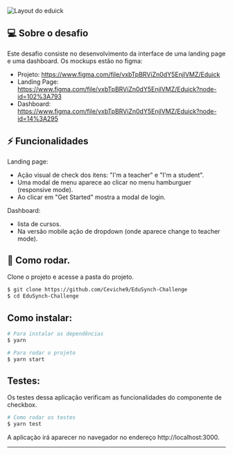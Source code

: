 ![Layout do eduick](https://user-images.githubusercontent.com/83431609/127244734-28fce8d5-ba8d-4a1c-80d7-de29ea28bb04.png)

## 💻 Sobre o desafio

Este desafio consiste no desenvolvimento da interface de uma landing page e uma dashboard. Os mockups estão no figma:

- Projeto: https://www.figma.com/file/vxbTpBRViZn0dY5EnjlVMZ/Eduick
- Landing Page: https://www.figma.com/file/vxbTpBRViZn0dY5EnjlVMZ/Eduick?node-id=102%3A793
- Dashboard: https://www.figma.com/file/vxbTpBRViZn0dY5EnjlVMZ/Eduick?node-id=14%3A295

## ⚡️ Funcionalidades

Landing page:

- Ação visual de check dos itens: "I'm a teacher" e "I'm a student".
- Uma modal de menu aparece ao clicar no menu hamburguer (responsive mode).
- Ao clicar em "Get Started" mostra a modal de login.

Dashboard:

- lista de cursos.
- Na versão mobile ação de dropdown (onde aparece change to teacher mode).

## 🚀 Como rodar.

Clone o projeto e acesse a pasta do projeto.

```bash
$ git clone https://github.com/Ceviche9/EduSynch-Challenge
$ cd EduSynch-Challenge
```
## Como instalar:
```bash
# Para instalar as dependências
$ yarn

# Para rodar o projeto
$ yarn start
```
## Testes:
Os testes dessa aplicação verificam as funcionalidades do componente de checkbox.
```bash
# Como rodar os testes
$ yarn test
```


A aplicação irá aparecer no navegador no endereço http://localhost:3000.

---
